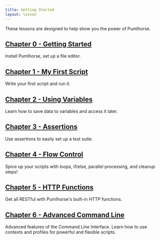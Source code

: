 ```yaml
---
title: Getting Started
layout: lesson
---
```


These lessons are designed to help show you the power of Pumlhorse.

## [Chapter 0 - Getting Started](./lesson0_gettingStarted)

Install Pumlhorse, set up a file editor.

## [Chapter 1 - My First Script](./lesson1_myFirstScript)

Write your first script and run it.

## [Chapter 2 - Using Variables](./lesson2_usingVariables)

Learn how to save data to variables and access it later.

## [Chapter 3 - Assertions](./lesson3_assertions)

Use assertions to easily set up a test suite.

## [Chapter 4 - Flow Control](./lesson4_flowControl)

Spice up your scripts with loops, if/else, parallel processing, and cleanup steps!

## [Chapter 5 - HTTP Functions](./lesson5_httpFunctions)

Get all RESTful with Pumlhorse's built-in HTTP functions.

## [Chapter 6 - Advanced Command Line](./lesson6_advancedCommandLine)

Advanced features of the Command Line Interface. Learn how to use contexts and profiles for powerful and flexible scripts.



